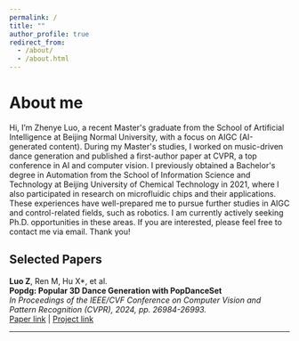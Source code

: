 ```yaml
---
permalink: /
title: ""
author_profile: true
redirect_from: 
  - /about/
  - /about.html
---
```


# About me
Hi, I’m Zhenye Luo, a recent Master's graduate from the School of Artificial Intelligence at Beijing Normal University, with a focus on AIGC (AI-generated content). During my Master's studies, I worked on music-driven dance generation and published a first-author paper at CVPR, a top conference in AI and computer vision. I previously obtained a Bachelor's degree in Automation from the School of Information Science and Technology at Beijing University of Chemical Technology in 2021, where I also participated in research on microfluidic chips and their applications. These experiences have well-prepared me to pursue further studies in AIGC and control-related fields, such as robotics. I am currently actively seeking Ph.D. opportunities in these areas. If you are interested, please feel free to contact me via email. Thank you!

## Selected Papers

**Luo Z**, Ren M, Hu X*, et al.  
**Popdg: Popular 3D Dance Generation with PopDanceSet**  
_In Proceedings of the IEEE/CVF Conference on Computer Vision and Pattern Recognition (CVPR), 2024, pp. 26984-26993._  
[Paper link](https://openaccess.thecvf.com/content/CVPR2024/papers/Luo_POPDG_Popular_3D_Dance_Generation_with_PopDanceSet_CVPR_2024_paper.pdf) | [Project link](https://luke-luo1.github.io/POPDG/)

---


